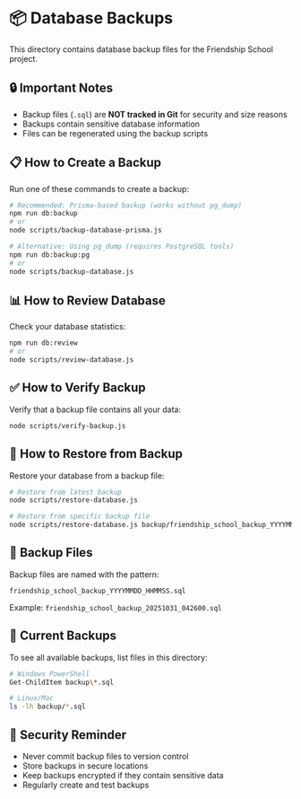 # 📦 Database Backups

This directory contains database backup files for the Friendship School project.

## 🔒 Important Notes

- Backup files (`.sql`) are **NOT tracked in Git** for security and size reasons
- Backups contain sensitive database information
- Files can be regenerated using the backup scripts

## 📋 How to Create a Backup

Run one of these commands to create a backup:

```bash
# Recommended: Prisma-based backup (works without pg_dump)
npm run db:backup
# or
node scripts/backup-database-prisma.js

# Alternative: Using pg_dump (requires PostgreSQL tools)
npm run db:backup:pg
# or
node scripts/backup-database.js
```

## 📊 How to Review Database

Check your database statistics:

```bash
npm run db:review
# or
node scripts/review-database.js
```

## ✅ How to Verify Backup

Verify that a backup file contains all your data:

```bash
node scripts/verify-backup.js
```

## 🔄 How to Restore from Backup

Restore your database from a backup file:

```bash
# Restore from latest backup
node scripts/restore-database.js

# Restore from specific backup file
node scripts/restore-database.js backup/friendship_school_backup_YYYYMMDD_HHMMSS.sql
```

## 📁 Backup Files

Backup files are named with the pattern:
```
friendship_school_backup_YYYYMMDD_HHMMSS.sql
```

Example: `friendship_school_backup_20251031_042600.sql`

## 💾 Current Backups

To see all available backups, list files in this directory:

```bash
# Windows PowerShell
Get-ChildItem backup\*.sql

# Linux/Mac
ls -lh backup/*.sql
```

## 🚨 Security Reminder

- Never commit backup files to version control
- Store backups in secure locations
- Keep backups encrypted if they contain sensitive data
- Regularly create and test backups

